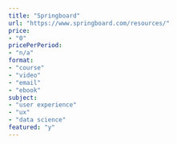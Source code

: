 ```yaml
---
title: "Springboard"
url: "https://www.springboard.com/resources/"
price: 
- "0"
pricePerPeriod: 
- "n/a"
format: 
- "course"
- "video"
- "email"
- "ebook"
subject: 
- "user experience"
- "ux"
- "data science"
featured: "y"
---
```


